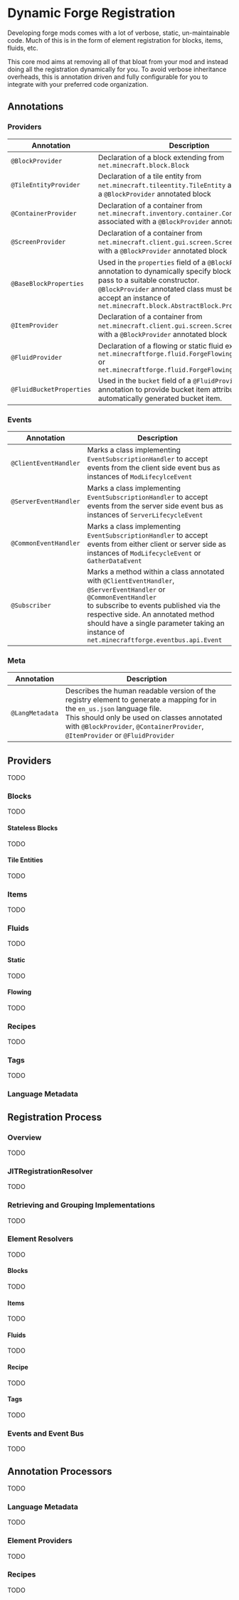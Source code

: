 # Dynamic Forge Registration

Developing forge mods comes with a lot of verbose, static, un-maintainable code.
Much of this is in the form of element registration for blocks, items, fluids, etc.

This core mod aims at removing all of that bloat from your mod and instead doing all
the registration dynamically for you. To avoid verbose inheritance overheads, this is
annotation driven and fully configurable for you to integrate with your preferred
code organization.

## Annotations

### Providers

| Annotation               | Description                                                                                                                                                                                                                                                         | Primary |
|--------------------------|---------------------------------------------------------------------------------------------------------------------------------------------------------------------------------------------------------------------------------------------------------------------|---------|
| `@BlockProvider`         | Declaration of a block extending from `net.minecraft.block.Block`                                                                                                                                                                                                   | `true`  |
| `@TileEntityProvider`    | Declaration of a tile entity from `net.minecraft.tileentity.TileEntity` associated with a `@BlockProvider` annotated block                                                                                                                                          | `true`  |
| `@ContainerProvider`     | Declaration of a container from `net.minecraft.inventory.container.Conatiner` associated with a `@BlockProvider` annotated block                                                                                                                                    | `true`  |
| `@ScreenProvider`        | Declaration of a container from `net.minecraft.client.gui.screen.Screen` associated with a `@BlockProvider` annotated block                                                                                                                                         | `true`  |
| `@BaseBlockProperties`   | Used in the `properties` field of a `@BlockProvider` annotation to dynamically specify block properties to pass to a suitable constructor.<br>`@BlockProvider` annotated class must be able to accept an instance of `net.minecraft.block.AbstractBlock.Properties` | `false` |
| `@ItemProvider`          | Declaration of a container from `net.minecraft.client.gui.screen.Screen` associated with a `@BlockProvider` annotated block                                                                                                                                         | `true`  |
| `@FluidProvider`         | Declaration of a flowing or static fluid extending from `net.minecraftforge.fluid.ForgeFlowingFluid.Flowing` or `net.minecraftforge.fluid.ForgeFlowingFluid.static`                                                                                                 | `true`  |
| `@FluidBucketProperties` | Used in the `bucket` field of a `@FluidProvider` annotation to provide bucket item attributes for an automatically generated bucket item.                                                                                                                           | `false` |

### Events

| Annotation            | Description                                                                                                                                                                                                                                                                                      |
|-----------------------|--------------------------------------------------------------------------------------------------------------------------------------------------------------------------------------------------------------------------------------------------------------------------------------------------|
| `@ClientEventHandler` | Marks a class implementing `EventSubscriptionHandler` to accept events from the client side event bus as instances of `ModLifecylceEvent`                                                                                                                                                        |
| `@ServerEventHandler` | Marks a class implementing `EventSubscriptionHandler` to accept events from the server side event bus as instances of `ServerLifecycleEvent`                                                                                                                                                     |
| `@CommonEventHandler` | Marks a class implementing `EventSubscriptionHandler` to accept events from either client or server side as instances of `ModLifecycleEvent` or `GatherDataEvent`                                                                                                                                |
| `@Subscriber`         | Marks a method within a class annotated with `@ClientEventHandler`, `@ServerEventHandler` or `@CommonEventHandler`<br>to subscribe to events published via the respective side. An annotated method should have a single parameter taking an instance of `net.minecraftforge.eventbus.api.Event` |

### Meta

| Annotation      | Description                                                                                                                                                                                                                                                 |
|-----------------|-------------------------------------------------------------------------------------------------------------------------------------------------------------------------------------------------------------------------------------------------------------|
| `@LangMetadata` | Describes the human readable version of the registry element to generate a mapping for in the `en_us.json` language file.<br>This should only be used on classes annotated with `@BlockProvider`, `@ContainerProvider`, `@ItemProvider` or `@FluidProvider` |

## Providers

TODO

### Blocks

TODO

#### Stateless Blocks

TODO

#### Tile Entities

TODO

### Items

TODO

### Fluids

TODO

#### Static

TODO

#### Flowing

TODO

### Recipes

TODO

### Tags

TODO

### Language Metadata

## Registration Process

### Overview

TODO

### JITRegistrationResolver

TODO

### Retrieving and Grouping Implementations

TODO

### Element Resolvers

TODO

#### Blocks

TODO

#### Items

TODO

#### Fluids

TODO

#### Recipe

TODO

#### Tags

TODO

### Events and Event Bus

TODO

## Annotation Processors

TODO

### Language Metadata

TODO

### Element Providers

TODO

### Recipes

TODO